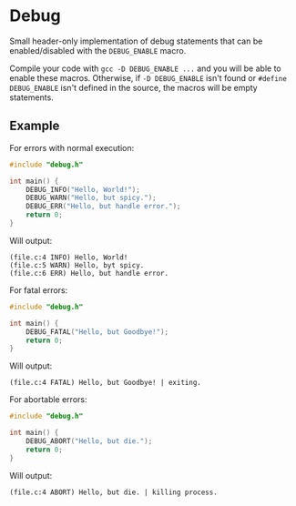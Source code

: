 # Debug

Small header-only implementation of debug statements that can be enabled/disabled with the `DEBUG_ENABLE` macro.

Compile your code with `gcc -D DEBUG_ENABLE ...` and you will be able to enable these macros. Otherwise, if `-D DEBUG_ENABLE` isn't found or `#define DEBUG_ENABLE` isn't defined in the source, the macros will be empty statements.

## Example

For errors with normal execution:
```c
#include "debug.h"

int main() {
    DEBUG_INFO("Hello, World!");
    DEBUG_WARN("Hello, but spicy.");
    DEBUG_ERR("Hello, but handle error.");
    return 0;
}
```

Will output:
```
(file.c:4 INFO) Hello, World!
(file.c:5 WARN) Hello, byt spicy.
(file.c:6 ERR) Hello, but handle error.
```

For fatal errors:
```c
#include "debug.h"

int main() {
    DEBUG_FATAL("Hello, but Goodbye!");
    return 0;
}
```

Will output:
```
(file.c:4 FATAL) Hello, but Goodbye! | exiting.
```

For abortable errors:
```c
#include "debug.h"

int main() {
    DEBUG_ABORT("Hello, but die.");
    return 0;
}
```

Will output:
```
(file.c:4 ABORT) Hello, but die. | killing process.
```
